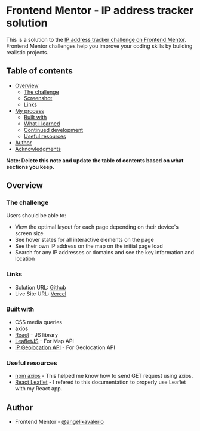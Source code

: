 # Frontend Mentor - IP address tracker solution

This is a solution to the [IP address tracker challenge on Frontend Mentor](https://www.frontendmentor.io/challenges/ip-address-tracker-I8-0yYAH0). Frontend Mentor challenges help you improve your coding skills by building realistic projects. 

## Table of contents

- [Overview](#overview)
  - [The challenge](#the-challenge)
  - [Screenshot](#screenshot)
  - [Links](#links)
- [My process](#my-process)
  - [Built with](#built-with)
  - [What I learned](#what-i-learned)
  - [Continued development](#continued-development)
  - [Useful resources](#useful-resources)
- [Author](#author)
- [Acknowledgments](#acknowledgments)

**Note: Delete this note and update the table of contents based on what sections you keep.**

## Overview

### The challenge

Users should be able to:

- View the optimal layout for each page depending on their device's screen size
- See hover states for all interactive elements on the page
- See their own IP address on the map on the initial page load
- Search for any IP addresses or domains and see the key information and location

### Links

- Solution URL: [Github](https://github.com/angelikavalerio/ip-address-tracker-react)
- Live Site URL: [Vercel](https://ip-address-tracker-react-gilt.vercel.app)
### Built with

- CSS media queries
- axios
- [React](https://reactjs.org/) - JS library
- [LeafletJS](https://nextjs.org/) - For Map API
- [IP Geolocation API](https://geo.ipify.org/) - For Geolocation API

### Useful resources

- [npm axios](https://www.npmjs.com/package/axios?activeTab=readme) - This helped me know how to send GET request using axios.
- [React Leaflet](https://react-leaflet.js.org/docs/start-installation/) - I refered to this documentation to properly use Leaflet with my React app.


## Author

- Frontend Mentor - [@angelikavalerio](https://www.frontendmentor.io/profile/angelikavalerio)

